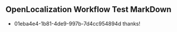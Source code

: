 ## OpenLocalization Workflow Test MarkDown
* 01eba4e4-1b81-4de9-997b-7d4cc954894d thanks!

<!--HONumber=Aug16_HO2-->


